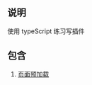 ## 说明
使用 typeScript 练习写插件 

## 包含
1. [页面预加载](https://github.com/spiritzx/npm-plugins/tree/master/imgload-zx)